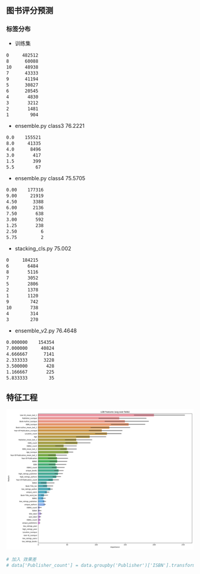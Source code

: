 ## 图书评分预测

### 标签分布

- 训练集
```text
0     482512
8      60088
10     48938
7      43333
9      41194
5      30827
6      20545
4       4830
3       3212
2       1481
1        904
```

- ensemble.py class3 76.2221
```text
0.0    155521
8.0     41335
4.0      8496
3.0       417
1.5       399
5.5        67
```
- ensemble.py class4 75.5705	
```text
0.00    177316
9.00     21919
4.50      3388
6.00      2136
7.50       638
3.00       592
1.25       238
2.50         6
5.75         2
```

- stacking_cls.py 75.002
```text
0     184215
6       6484
8       5116
7       3052
5       2806
2       1378
1       1120
9        742
10       738
4        314
3        270                
```

- ensemble_v2.py 76.4648
```text
0.000000    154354
7.000000     40824
4.666667      7141
2.333333      3228
3.500000       428
1.166667       225
5.833333        35
```



## 特征工程
![](others/feature_imp.png)
```python
# 加入 效果差
# data['Publisher_count'] = data.groupby('Publisher')['ISBN'].transform('count')
```
